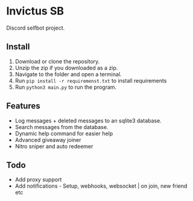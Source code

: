 # Invictus SB
Discord selfbot project.

## Install
1. Download or clone the repository.
2. Unzip the zip if you downloaded as a zip.
3. Navigate to the folder and open a terminal.
4. Run `pip install -r requiremenst.txt` to install requirements
5. Run `python3 main.py` to run the program.

## Features
- Log messages + deleted messages to an sqlite3 database.
- Search messages from the database.
- Dynamic help command for easier help
- Advanced giveaway joiner
- Nitro sniper and auto redeemer

## Todo
- Add proxy support
- Add notifications - Setup, webhooks, websocket | on join, new friend etc
